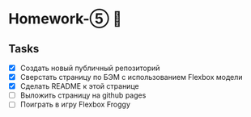 # Homework-⑤ 🤘

## Tasks ##

- [x] Создать новый публичный репозиторий
- [x] Сверстать страницу по БЭМ с использованием Flexbox модели
- [x] Сделать README к этой странице
- [ ] Выложить страницу на github pages
- [ ] Поиграть в игру Flexbox Froggy
